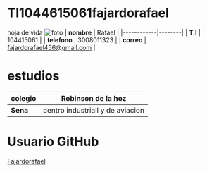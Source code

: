 # TI1044615061fajardorafael

  hoja de vida 
![foto](https://user-images.githubusercontent.com/126476889/221584658-919f4af7-6c3f-48cf-9079-3d46bd10a814.jpg)
| **nombre** | Rafael |
|------------|--------|
| **T.I** | 104415061 |
| **telefono** | 3008011323 |
| **correo** | fajardorafael456@gmail.com |

# estudios

| **colegio** | Robinson de la hoz |
|-------------|--------------------|
| **Sena** | centro industriall y de aviacion |

# Usuario GitHub
[Fajardorafael](https://github.com/Fajardorafael)